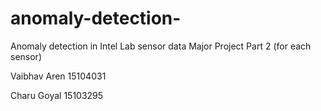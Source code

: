 # anomaly-detection-
Anomaly detection in Intel Lab sensor data Major Project Part 2
(for each sensor)


Vaibhav Aren 15104031


Charu  Goyal 15103295

